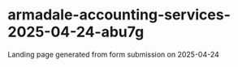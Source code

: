 # armadale-accounting-services-2025-04-24-abu7g
Landing page generated from form submission on 2025-04-24

